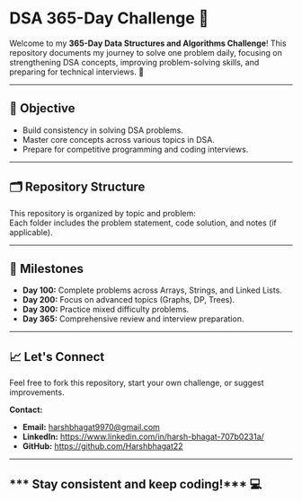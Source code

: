 # DSA 365-Day Challenge 🚀

Welcome to my **365-Day Data Structures and Algorithms Challenge**! This repository documents my journey to solve one problem daily, focusing on strengthening DSA concepts, improving problem-solving skills, and preparing for technical interviews. 🌟  

---

## 📌 Objective  
- Build consistency in solving DSA problems.  
- Master core concepts across various topics in DSA.  
- Prepare for competitive programming and coding interviews.  

---

## 🗂️ Repository Structure  
This repository is organized by topic and problem:  
Each folder includes the problem statement, code solution, and notes (if applicable).

---

## 🎯 Milestones  
- **Day 100:** Complete problems across Arrays, Strings, and Linked Lists.  
- **Day 200:** Focus on advanced topics (Graphs, DP, Trees).  
- **Day 300:** Practice mixed difficulty problems.  
- **Day 365:** Comprehensive review and interview preparation.

---

## 📈 Let's Connect  
Feel free to fork this repository, start your own challenge, or suggest improvements.  

**Contact:**  
- **Email:** harshbhagat9970@gmail.com  
- **LinkedIn:** https://www.linkedin.com/in/harsh-bhagat-707b0231a/ 
- **GitHub:** https://github.com/Harshbhagat22
---

*** Stay consistent and keep coding!*** 💻
---
